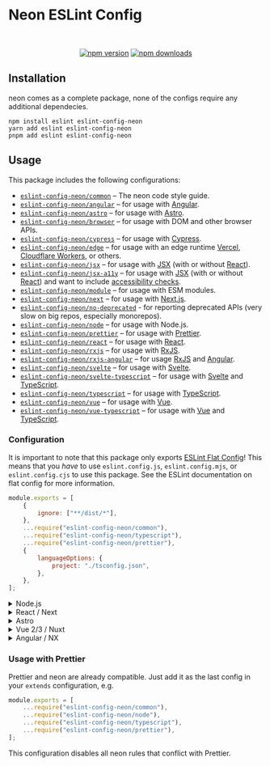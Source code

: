 # Neon ESLint Config

<div align="center">
 <br />
 <p>
  <a href="https://www.npmjs.com/package/eslint-config-neon"><img src="https://img.shields.io/npm/v/eslint-config-neon.svg?maxAge=3600" alt="npm version" /></a>
  <a href="https://www.npmjs.com/package/eslint-config-neon"><img src="https://img.shields.io/npm/dt/eslint-config-neon.svg?maxAge=3600" alt="npm downloads" /></a>
 </p>
</div>

## Installation

neon comes as a complete package, none of the configs require any additional dependecies.

```sh-session
npm install eslint eslint-config-neon
yarn add eslint eslint-config-neon
pnpm add eslint eslint-config-neon
```

## Usage

This package includes the following configurations:

- [`eslint-config-neon/common`](./src/common.js) – The neon code style guide.
- [`eslint-config-neon/angular`](./src/angular.js) – for usage with [Angular](https://angular.io/).
- [`eslint-config-neon/astro`](./src/astro.js) – for usage with [Astro](https://astro.build/).
- [`eslint-config-neon/browser`](./src/browser.js) – for usage with DOM and other browser APIs.
- [`eslint-config-neon/cypress`](./src/cypress.js) – for usage with [Cypress](https://cypress.io/).
- [`eslint-config-neon/edge`](./src/edge.js) – for usage with an edge runtime [Vercel](https://vercel.com/blog/introducing-the-edge-runtime), [Cloudflare Workers](https://workers.cloudflare.com/), or others.
- [`eslint-config-neon/jsx`](./src/jsx.js) – for usage with [JSX](https://reactjs.org/docs/introducing-jsx.html) (with or without [React](https://reactjs.org/)).
- [`eslint-config-neon/jsx-a11y`](./src/jsx-a11y.js) – for usage with [JSX](https://facebook.github.io/react/) (with or without [React](https://reactjs.org/)) and want to include [accessibility checks](https://github.com/jsx-eslint/eslint-plugin-jsx-a11y).
- [`eslint-config-neon/module`](./src/module.js) – for usage with ESM modules.
- [`eslint-config-neon/next`](./src/next.js) – for usage with [Next.js](https://nextjs.org/).
- [`eslint-config-neon/no-deprecated`](./src/no-deprecated.js) - for reporting deprecated APIs (very slow on big repos, especially monorepos).
- [`eslint-config-neon/node`](./src/node.js) – for usage with Node.js.
- [`eslint-config-neon/prettier`](./src/prettier.js) – for usage with [Prettier](https://prettier.io/).
- [`eslint-config-neon/react`](./src/react.js) – for usage with [React](https://reactjs.org/).
- [`eslint-config-neon/rxjs`](./src/rxjs.js) – for usage with [RxJS](https://rxjs.dev/).
- [`eslint-config-neon/rxjs-angular`](./src/rxjs-angular.js) – for usage [RxJS](https://rxjs.dev/) and [Angular](https://angular.io/).
- [`eslint-config-neon/svelte`](./src/svelte.js) – for usage with [Svelte](https://svelte.dev/).
- [`eslint-config-neon/svelte-typescript`](./src/svelte-typescript.js) – for usage with [Svelte](https://svelte.dev/) and [TypeScript](http://typescriptlang.org/).
- [`eslint-config-neon/typescript`](./src/typescript.js) – for usage with [TypeScript](http://typescriptlang.org/).
- [`eslint-config-neon/vue`](./src/vue.js) – for usage with [Vue](https://vuejs.org/).
- [`eslint-config-neon/vue-typescript`](./src/vue-typescript.js) – for usage with [Vue](https://vuejs.org/) and [TypeScript](http://typescriptlang.org/).

### Configuration

It is important to note that this package only exports [ESLint Flat Config][]! This means that you _have_ to use `eslint.config.js`, `eslint.config.mjs`, or `eslint.config.cjs` to use this package. See the ESLint documentation on flat config for more information.

```js
module.exports = [
	{
		ignore: ["**/dist/*"],
	},
	...require("eslint-config-neon/common"),
	...require("eslint-config-neon/typescript"),
	...require("eslint-config-neon/prettier"),
	{
		languageOptions: {
			project: "./tsconfig.json",
		},
	},
];
```

<details>
<summary>Node.js</summary>
<br>

```js
module.exports = [
	{
		ignore: ["**/dist/*"],
	},
	...require("eslint-config-neon/common"),
	...require("eslint-config-neon/typescript"),
	...require("eslint-config-neon/node"),
	...require("eslint-config-neon/prettier"),
	{
		languageOptions: {
			project: "./tsconfig.json",
		},
	},
];
```

<br>
</details>

<details>
<summary>React / Next</summary>
<br>

React:

```js
module.exports = [
	{
		ignore: ["**/dist/*"],
	},
	...require("eslint-config-neon/common"),
	...require("eslint-config-neon/browser"),
	...require("eslint-config-neon/typescript"),
	...require("eslint-config-neon/node"),
	...require("eslint-config-neon/react"),
	...require("eslint-config-neon/edge"),
	...require("eslint-config-neon/prettier"),
	{
		settings: {
			react: {
				version: "detect",
			},
		},
		languageOptions: {
			parserOptions: {
				project: "./tsconfig.json",
			},
		},
		rules: {
			"react/react-in-jsx-scope": 0,
			"react/jsx-filename-extension": [1, { extensions: [".tsx"] }],
		},
	},
];
```

Next:

```js
module.exports = [
	{
		ignore: ["**/dist/*"],
	},
	...require("eslint-config-neon/common"),
	...require("eslint-config-neon/browser"),
	...require("eslint-config-neon/node"),
	...require("eslint-config-neon/typescript"),
	...require("eslint-config-neon/react"),
	...require("eslint-config-neon/next"),
	...require("eslint-config-neon/edge"),
	...require("eslint-config-neon/prettier"),
	{
		settings: {
			react: {
				version: "detect",
			},
		},
		languageOptions: {
			project: "./tsconfig.json",
			parserOptions: {
				project: "./tsconfig.json",
			},
		},
		rules: {
			"react/react-in-jsx-scope": 0,
			"react/jsx-filename-extension": [1, { extensions: [".tsx"] }],
		},
	},
];
```

<br>
</details>

<details>
<summary>Astro</summary>
<br>

```js
module.exports = [
	{
		ignore: ["**/dist/*"],
	},
	...require("eslint-config-neon/common"),
	...require("eslint-config-neon/browser"),
	...require("eslint-config-neon/node"),
	...require("eslint-config-neon/typescript"),
	...require("eslint-config-neon/react"),
	...require("eslint-config-neon/astro"),
	...require("eslint-config-neon/prettier"),
	{
		settings: {
			react: {
				version: "detect",
			},
		},
		languageOptions: {
			project: "./tsconfig.json",
			parserOptions: {
				project: "./tsconfig.json",
			},
		},
		rules: {
			"react/jsx-filename-extension": [1, { extensions: [".tsx"] }],
		},
	},
];
```

<br>
</details>

<details>
<summary>Vue 2/3 / Nuxt</summary>
<br>

```js
module.exports = [
	{
		ignore: ["**/dist/*"],
	},
	...require("eslint-config-neon/common"),
	...require("eslint-config-neon/browser"),
	...require("eslint-config-neon/node"),
	...require("eslint-config-neon/typescript"),
	...require("eslint-config-neon/vue"),
	...require("eslint-config-neon/vue-typescript"),
	...require("eslint-config-neon/prettier"),
	{
		languageOptions: {
			parserOptions: {
				project: "./tsconfig.json",
			},
		},
	},
];
```

<br>
</details>

<details>
<summary>Angular / NX</summary>
<br>

```js
module.exports = [
	{
		ignore: ["**/dist/*"],
	},
	{
		files: ["*.ts"],
		...require("eslint-config-neon/common"),
		...require("eslint-config-neon/browser"),
		...require("eslint-config-neon/node"),
		...require("eslint-config-neon/typescript"),
		...require("eslint-config-neon/angular"),
		...require("eslint-config-neon/rxjs"),
		...require("eslint-config-neon/rxjs-angular"),
		...require("eslint-config-neon/prettier"),
	},
	{
		files: ["*.html"],
		...require("eslint-config-neon/angular"),
	},
	{
		languageOptions: {
			parserOptions: {
				project: "./tsconfig.json",
			},
		},
	},
];
```

<br>
</details>

### Usage with Prettier

Prettier and neon are already compatible. Just add it as the last config in your `extends` configuration, e.g.

```js
module.exports = [
	...require("eslint-config-neon/common"),
	...require("eslint-config-neon/node"),
	...require("eslint-config-neon/typescript"),
	...require("eslint-config-neon/prettier"),
];
```

This configuration disables all neon rules that conflict with Prettier.

[ESLint Flat Config]: https://eslint.org/blog/2022/08/new-config-system-part-2/
